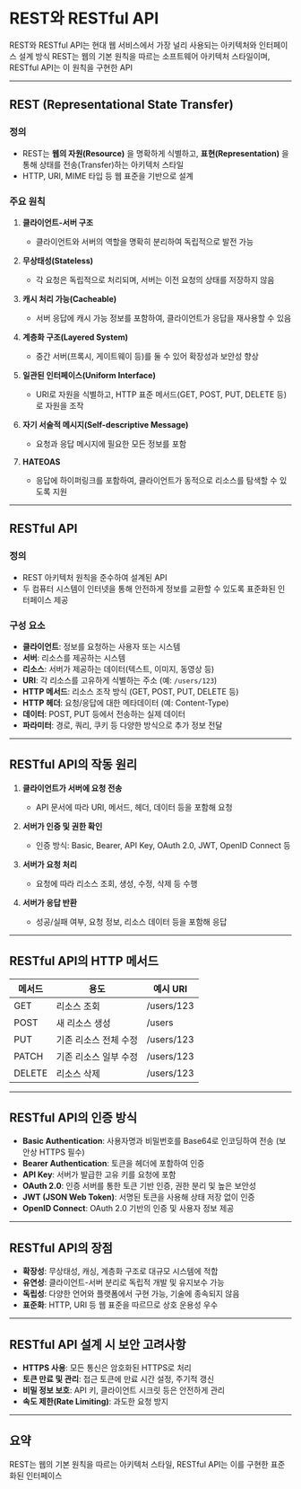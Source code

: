 # REST와 RESTful API

REST와 RESTful API는 현대 웹 서비스에서 가장 널리 사용되는 아키텍처와 인터페이스 설계 방식
REST는 웹의 기본 원칙을 따르는 소프트웨어 아키텍처 스타일이며, RESTful API는 이 원칙을 구현한 API

---

## REST (Representational State Transfer)

### **정의**
- REST는 **웹의 자원(Resource)** 을 명확하게 식별하고, **표현(Representation)** 을 통해 상태를 전송(Transfer)하는 아키텍처 스타일
- HTTP, URI, MIME 타입 등 웹 표준을 기반으로 설계

### **주요 원칙**
1. **클라이언트-서버 구조**  
   - 클라이언트와 서버의 역할을 명확히 분리하여 독립적으로 발전 가능

2. **무상태성(Stateless)**  
   - 각 요청은 독립적으로 처리되며, 서버는 이전 요청의 상태를 저장하지 않음

3. **캐시 처리 가능(Cacheable)**  
   - 서버 응답에 캐시 가능 정보를 포함하여, 클라이언트가 응답을 재사용할 수 있음

4. **계층화 구조(Layered System)**  
   - 중간 서버(프록시, 게이트웨이 등)를 둘 수 있어 확장성과 보안성 향상

5. **일관된 인터페이스(Uniform Interface)**  
   - URI로 자원을 식별하고, HTTP 표준 메서드(GET, POST, PUT, DELETE 등)로 자원을 조작

6. **자기 서술적 메시지(Self-descriptive Message)**  
   - 요청과 응답 메시지에 필요한 모든 정보를 포함

7. **HATEOAS**  
   - 응답에 하이퍼링크를 포함하여, 클라이언트가 동적으로 리소스를 탐색할 수 있도록 지원

---

## RESTful API

### **정의**
- REST 아키텍처 원칙을 준수하여 설계된 API
- 두 컴퓨터 시스템이 인터넷을 통해 안전하게 정보를 교환할 수 있도록 표준화된 인터페이스 제공

### **구성 요소**
- **클라이언트**: 정보를 요청하는 사용자 또는 시스템
- **서버**: 리소스를 제공하는 시스템
- **리소스**: 서버가 제공하는 데이터(텍스트, 이미지, 동영상 등)
- **URI**: 각 리소스를 고유하게 식별하는 주소 (예: `/users/123`)
- **HTTP 메서드**: 리소스 조작 방식 (GET, POST, PUT, DELETE 등)
- **HTTP 헤더**: 요청/응답에 대한 메타데이터 (예: Content-Type)
- **데이터**: POST, PUT 등에서 전송하는 실제 데이터
- **파라미터**: 경로, 쿼리, 쿠키 등 다양한 방식으로 추가 정보 전달

---

## RESTful API의 작동 원리

1. **클라이언트가 서버에 요청 전송**  
   - API 문서에 따라 URI, 메서드, 헤더, 데이터 등을 포함해 요청

2. **서버가 인증 및 권한 확인**  
   - 인증 방식: Basic, Bearer, API Key, OAuth 2.0, JWT, OpenID Connect 등

3. **서버가 요청 처리**  
   - 요청에 따라 리소스 조회, 생성, 수정, 삭제 등 수행

4. **서버가 응답 반환**  
   - 성공/실패 여부, 요청 정보, 리소스 데이터 등을 포함해 응답

---

## RESTful API의 HTTP 메서드

| 메서드   | 용도                | 예시 URI                |
|----------|---------------------|-------------------------|
| GET      | 리소스 조회         | /users/123              |
| POST     | 새 리소스 생성      | /users                  |
| PUT      | 기존 리소스 전체 수정| /users/123              |
| PATCH    | 기존 리소스 일부 수정| /users/123              |
| DELETE   | 리소스 삭제         | /users/123              |

---

## RESTful API의 인증 방식

- **Basic Authentication**: 사용자명과 비밀번호를 Base64로 인코딩하여 전송 (보안상 HTTPS 필수)
- **Bearer Authentication**: 토큰을 헤더에 포함하여 인증
- **API Key**: 서버가 발급한 고유 키를 요청에 포함
- **OAuth 2.0**: 인증 서버를 통한 토큰 기반 인증, 권한 분리 및 높은 보안성
- **JWT (JSON Web Token)**: 서명된 토큰을 사용해 상태 저장 없이 인증
- **OpenID Connect**: OAuth 2.0 기반의 인증 및 사용자 정보 제공

---

## RESTful API의 장점

- **확장성**: 무상태성, 캐싱, 계층화 구조로 대규모 시스템에 적합
- **유연성**: 클라이언트-서버 분리로 독립적 개발 및 유지보수 가능
- **독립성**: 다양한 언어와 플랫폼에서 구현 가능, 기술에 종속되지 않음
- **표준화**: HTTP, URI 등 웹 표준을 따르므로 상호 운용성 우수

---

## RESTful API 설계 시 보안 고려사항

- **HTTPS 사용**: 모든 통신은 암호화된 HTTPS로 처리
- **토큰 만료 및 관리**: 접근 토큰에 만료 시간 설정, 주기적 갱신
- **비밀 정보 보호**: API 키, 클라이언트 시크릿 등은 안전하게 관리
- **속도 제한(Rate Limiting)**: 과도한 요청 방지

---

## 요약

REST는 웹의 기본 원칙을 따르는 아키텍처 스타일, RESTful API는 이를 구현한 표준화된 인터페이스
